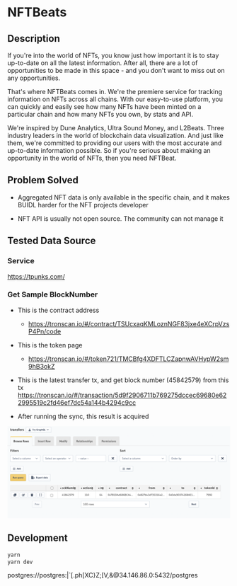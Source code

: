 # NFTBeats

## Description

If you're into the world of NFTs, you know just how important it is to stay up-to-date on all the latest information. After all, there are a lot of opportunities to be made in this space - and you don't want to miss out on any opportunities.

That's where NFTBeats comes in. We're the premiere service for tracking information on NFTs across all chains. With our easy-to-use platform, you can quickly and easily see how many NFTs have been minted on a particular chain and how many NFTs you own, by stats and API.

We're inspired by Dune Analytics, Ultra Sound Money, and L2Beats. Three industry leaders in the world of blockchain data visualization. And just like them, we're committed to providing our users with the most accurate and up-to-date information possible. So if you're serious about making an opportunity in the world of NFTs, then you need NFTBeat.

## Problem Solved

- Aggregated NFT data is only available in the specific chain, and it makes BUIDL harder for the NFT projects developer

- NFT API is usually not open source. The community can not manage it

## Tested Data Source

### Service

https://tpunks.com/

### Get Sample BlockNumber

- This is the contract address

  - https://tronscan.io/#/contract/TSUcxaqKMLoznNGF83jxe4eXCrpVzsP4Pn/code

- This is the token page

  - https://tronscan.io/#/token721/TMCBfg4XDFTLCZapnwAVHypW2sm9hB3okZ

- This is the latest transfer tx, and get block number (45842579) from this tx
  https://tronscan.io/#/transaction/5d9f2906711b769275dccec69680e622995519c2fd46ef7dc54a144b4294c9cc

- After running the sync, this result is acquired

![block-sync-result](./docs/block-sync-result.png)

## Development

```
yarn
yarn dev
```

postgres://postgres:|`[.ph[XC}Z;[V,&@34.146.86.0:5432/postgres
